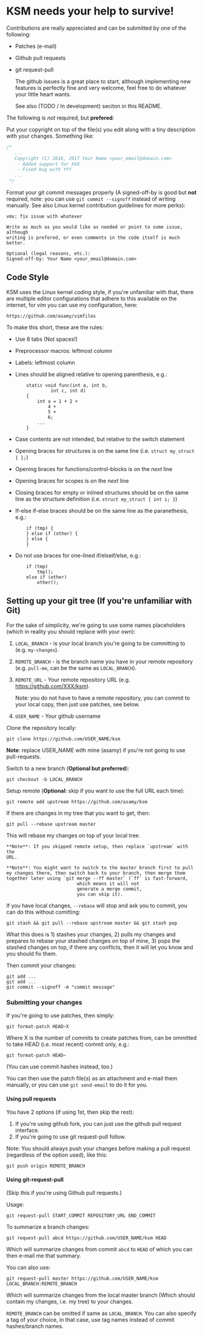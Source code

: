# KSM needs your help to survive!

Contributions are really appreciated and can be submitted by one of the following:

- Patches (e-mail)
- Github pull requests
- git request-pull


	The github issues is a great place to start, although implementing new features
	is perfectly fine and very welcome, feel free to do whatever your little heart
	wants.

	See also (TODO / In development) seciton in this README.

The following is _not_ required, but **prefered**:

   Put your copyright on top of the file(s) you edit along with a tiny description
   with your changes.  Something like:

```c
/*
   ...
   Copyright (C) 2016, 2017 Your Name <your_email@domain.com>
	- Added support for XXX
	- Fixed bug with YYY
   ...
 */
```

   Format your git commit messages properly (A signed-off-by is good but
   **not** required, note: you can use `git commit --signoff` instead of writing
   manually.  See also Linux kernel contribution guidelines for more perks):
```
vmx: fix issue with whatever

Write as much as you would like as needed or point to some issue, although
writing is prefered, or even comments in the code itself is much better.

Optional (legal reasons, etc.):
Signed-off-by: Your Name <your_email@domain.com>
```

## Code Style

KSM uses the Linux kernel coding style, if you're unfamiliar with that, there
are multiple editor configurations that adhere to this available on the
internet, for vim you can use my configuration, here:

	https://github.com/asamy/vimfiles

To make this short, these are the rules:

- Use 8 tabs (Not spaces!)
- Preprocessor macros: leftmost column
- Labels: leftmost column
- Lines should be aligned relative to opening parenthesis, e.g.:
	```
		static void func(int a, int b,
				 int c, int d)
		{
			int a = 1 + 2 +
				4 +
				5 +
				6;
			...
		}
	```
- Case contents are not intended, but relative to the switch statement
- Opening braces for structures is on the same line (i.e. `struct my_struct {
						     };`)
- Opening braces for functions/control-blocks is on the _next_ line
- Opening braces for scopes is on the _next_ line
- Closing braces for empty or inlined structures should be on the same line as the structure definition (i.e. `struct my_struct { int i; }`)
- If-else if-else braces should be on the same line as the paranethesis, e.g.:

	```
		if (tmp) {
		} else if (other) {
		} else {
		}
	```
- Do not use braces for one-lined if/elseif/else, e.g.:

	```
		if (tmp)
			tmp();
		else if (other)
			other();
	```

## Setting up your git tree (If you're unfamiliar with Git)

For the sake of simplicity, we're going to use some names placeholders (which
									in
									reality
									you
									should
									replace
									with
									your
									own):

1. `LOCAL_BRANCH` - is your local branch you're going to be committing to (e.g.
   `my-changes`).
2. `REMOTE_BRANCH` - is the branch name you have in your remote repository (e.g.
   `pull-me`, can be the same as `LOCAL_BRANCH`).
3. `REMOTE_URL` - Your remote repository URL (e.g. https://github.com/XXX/ksm).

	Note: you do not have to have a remote repository, you can commit to
	your local copy, then just use patches, see below.
4. `USER_NAME` - Your github username

Clone the repository locally:

`git clone https://github.com/USER_NAME/ksm`

**Note**: replace USER_NAME with mine (asamy) if you're not going to use
pull-requests.

Switch to a new branch (**Optional but preferred**):

`git checkout -b LOCAL_BRANCH`

Setup remote (**Optional**: skip if you want to use the full URL each time):

`git remote add upstream https://github.com/asamy/ksm`

If there are changes in my tree that you want to get, then:

`git pull --rebase upstream master`

This will rebase my changes on top of your local tree.

	**Note**: If you skipped remote setup, then replace `upstream` with the
	URL.

	**Note**: You might want to switch to the master branch first to pull
	my changes there, then switch back to your branch, then merge them
	together later using `git merge --ff master` (`ff` is fast-forward,
						      which means it will not
						      generate a merge commit,
						      you can skip it).


If you have local changes, `--rebase` will stop and ask you to commit, you can
do this without comitting:

`git stash && git pull --rebase upstream master && git stash pop`

What this does is 1) stashes your changes, 2) pulls my changes and prepares to
rebase your stashed changes on top of mine, 3) pops the stashed changes on
top, if there any conflicts, then it will let you know and you should fix them.

Then commit your changes:

```
git add ...
git add ...
git commit --signoff -m "commit message"
```

### Submitting your changes

If you're going to use patches, then simply:

`git format-patch HEAD~X`

Where X is the number of commits to create patches from, can be ommitted to
take HEAD (i.e. most recent) commit only, e.g.:

`git format-patch HEAD~`

(You can use commit hashes instead, too.)

You can then use the patch file(s) as an attachment and e-mail them manually, or
you can use `git send-email` to do it for you.

#### Using pull requests

You have 2 options (if using 1st, then skip the rest):

1. If you're using github fork, you can just use the github pull request
   interface.
2. If you're going to use git request-pull follow.

Note: You should always push your changes before making a pull request
(regardless of the option used), like this:

	git push origin REMOTE_BRANCH

#### Using git-request-pull

(Skip this if you're using Github pull requests.)

Usage:

	git request-pull START_COMMIT REPOSITORY_URL END_COMMIT

To summarize a branch changes:

	git request-pull abcd https://github.com/USER_NAME/ksm HEAD

Which will summarize changes from commit `abcd` to `HEAD` of which you can then
e-mail me that summary.

You can also use:

	git request-pull master https://github.com/USER_NAME/ksm LOCAL_BRANCH:REMOTE_BRANCH

Which will summarize changes from the local master branch (Which should contain
							   my changes, i.e. my
							   tree) to your changes.

`REMOTE_BRANCH` can be omitted if same as `LOCAL_BRANCH`.
You can also specify a tag of your choice, in that case, use tag names instead
of commit hashes/branch names.

